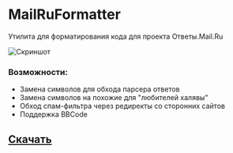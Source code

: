 # MailRuFormatter
Утилита для форматирования кода для проекта Ответы.Mail.Ru

![Скриншот](https://user-images.githubusercontent.com/17485135/108941964-7a493e80-766f-11eb-80a7-bce8c866192b.png)

### Возможности:
* Замена символов для обхода парсера ответов
* Замена символов на похожие для "любителей халявы"
* Обход спам-фильтра через редиректы со сторонних сайтов
* Поддержка BBCode

## [Скачать](https://github.com/Ze2QvoQxxKeu/MailRuFormatter/releases/download/1.6.0.139/MailRuFormatter.exe "Скачать последнюю версию")

